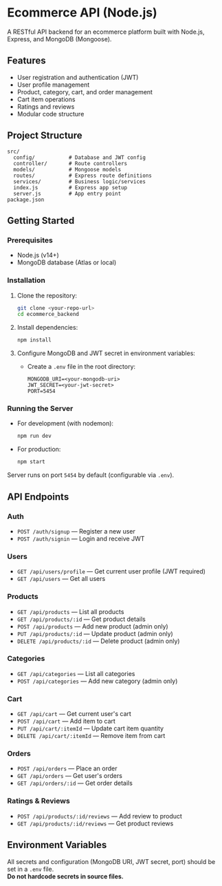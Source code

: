 # Ecommerce API (Node.js)

A RESTful API backend for an ecommerce platform built with Node.js, Express, and MongoDB (Mongoose).

## Features

- User registration and authentication (JWT)
- User profile management
- Product, category, cart, and order management
- Cart item operations
- Ratings and reviews
- Modular code structure

## Project Structure

```
src/
  config/           # Database and JWT config
  controller/       # Route controllers
  models/           # Mongoose models
  routes/           # Express route definitions
  services/         # Business logic/services
  index.js          # Express app setup
  server.js         # App entry point
package.json
```

## Getting Started

### Prerequisites

- Node.js (v14+)
- MongoDB database (Atlas or local)

### Installation

1. Clone the repository:
    ```sh
    git clone <your-repo-url>
    cd ecommerce_backend
    ```

2. Install dependencies:
    ```sh
    npm install
    ```

3. Configure MongoDB and JWT secret in environment variables:
    - Create a `.env` file in the root directory:
        ```
        MONGODB_URI=<your-mongodb-uri>
        JWT_SECRET=<your-jwt-secret>
        PORT=5454
        ```

### Running the Server

- For development (with nodemon):
    ```sh
    npm run dev
    ```

- For production:
    ```sh
    npm start
    ```

Server runs on port `5454` by default (configurable via `.env`).

## API Endpoints

### Auth

- `POST /auth/signup` — Register a new user
- `POST /auth/signin` — Login and receive JWT

### Users

- `GET /api/users/profile` — Get current user profile (JWT required)
- `GET /api/users` — Get all users

### Products

- `GET /api/products` — List all products
- `GET /api/products/:id` — Get product details
- `POST /api/products` — Add new product (admin only)
- `PUT /api/products/:id` — Update product (admin only)
- `DELETE /api/products/:id` — Delete product (admin only)

### Categories

- `GET /api/categories` — List all categories
- `POST /api/categories` — Add new category (admin only)

### Cart

- `GET /api/cart` — Get current user's cart
- `POST /api/cart` — Add item to cart
- `PUT /api/cart/:itemId` — Update cart item quantity
- `DELETE /api/cart/:itemId` — Remove item from cart

### Orders

- `POST /api/orders` — Place an order
- `GET /api/orders` — Get user's orders
- `GET /api/orders/:id` — Get order details

### Ratings & Reviews

- `POST /api/products/:id/reviews` — Add review to product
- `GET /api/products/:id/reviews` — Get product reviews

## Environment Variables

All secrets and configuration (MongoDB URI, JWT secret, port) should be set in a `.env` file.  
**Do not hardcode secrets in source files.**